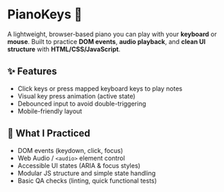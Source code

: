 # PianoKeys 🎹

A lightweight, browser-based piano you can play with your **keyboard** or **mouse**. Built to practice **DOM events**, **audio playback**, and **clean UI structure** with **HTML/CSS/JavaScript**.

## ✨ Features
- Click keys or press mapped keyboard keys to play notes  
- Visual key press animation (active state)  
- Debounced input to avoid double-triggering  
- Mobile-friendly layout  

## 🎯 What I Practiced
- DOM events (keydown, click, focus)  
- Web Audio / `<audio>` element control  
- Accessible UI states (ARIA & focus styles)  
- Modular JS structure and simple state handling  
- Basic QA checks (linting, quick functional tests)  


